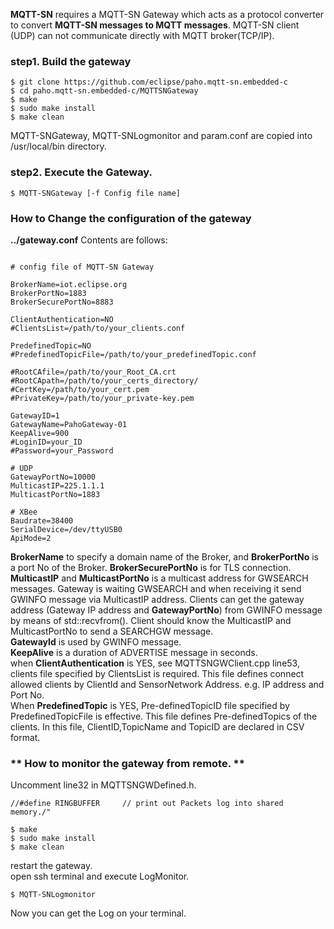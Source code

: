 **MQTT-SN** requires a MQTT-SN Gateway which acts as a protocol converter to convert **MQTT-SN messages to MQTT messages**. MQTT-SN client (UDP) can not communicate directly with MQTT broker(TCP/IP).   

### **step1. Build the gateway**   
````
$ git clone https://github.com/eclipse/paho.mqtt-sn.embedded-c   
$ cd paho.mqtt-sn.embedded-c/MQTTSNGateway       
$ make   
$ sudo make install   
$ make clean    
````      
MQTT-SNGateway, MQTT-SNLogmonitor and param.conf are copied into /usr/local/bin directory.

    
### **step2. Execute the Gateway.**     

````    
$ MQTT-SNGateway [-f Config file name]
````   


### **How to Change the configuration of the gateway**    
**../gateway.conf**   Contents are follows: 
   
````    

# config file of MQTT-SN Gateway

BrokerName=iot.eclipse.org
BrokerPortNo=1883
BrokerSecurePortNo=8883    

ClientAuthentication=NO
#ClientsList=/path/to/your_clients.conf    

PredefinedTopic=NO
#PredefinedTopicFile=/path/to/your_predefinedTopic.conf
    
#RootCAfile=/path/to/your_Root_CA.crt    
#RootCApath=/path/to/your_certs_directory/   
#CertKey=/path/to/your_cert.pem
#PrivateKey=/path/to/your_private-key.pem
    
GatewayID=1    
GatewayName=PahoGateway-01    
KeepAlive=900    
#LoginID=your_ID    
#Password=your_Password    

# UDP
GatewayPortNo=10000    
MulticastIP=225.1.1.1    
MulticastPortNo=1883    

# XBee
Baudrate=38400    
SerialDevice=/dev/ttyUSB0    
ApiMode=2    
````    

**BrokerName** to specify a domain name of the Broker, and **BrokerPortNo** is a port No of the Broker. **BrokerSecurePortNo** is for TLS connection.       
**MulticastIP** and **MulticastPortNo** is a multicast address for GWSEARCH messages. Gateway is waiting GWSEARCH  and when receiving it send GWINFO message via MulticastIP address. Clients can get the gateway address (Gateway IP address and **GatewayPortNo**) from GWINFO message by means of std::recvfrom().
Client should know the MulticastIP and MulticastPortNo to send a SEARCHGW message.    
**GatewayId** is used by GWINFO message.    
**KeepAlive** is a duration of ADVERTISE message in seconds.    
when **ClientAuthentication** is YES, see MQTTSNGWClient.cpp line53, clients file specified by ClientsList is required. This file defines connect allowed clients by ClientId and SensorNetwork Address. e.g. IP address and Port No.   
When **PredefinedTopic** is YES, Pre-definedTopicID file specified by PredefinedTopicFile is effective. This file defines Pre-definedTopics of the clients. In this file, ClientID,TopicName and TopicID are declared in CSV format.
 



### ** How to monitor the gateway from remote. **

Uncomment line32 in MQTTSNGWDefined.h.

`//#define RINGBUFFER     // print out Packets log into shared memory./"`    
````    
$ make   
$ sudo make install 
$ make clean
````
restart the gateway.    
open ssh terminal and execute LogMonitor.

`$ MQTT-SNLogmonitor`    

Now you can get the Log on your terminal.


